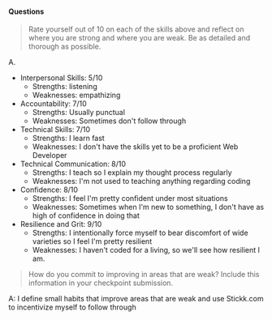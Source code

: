 #### Questions

>Rate yourself out of 10 on each of the skills above and reflect on where you are strong and where you are weak. Be as detailed and thorough as possible.

A.

* Interpersonal Skills: 5/10
  * Strengths: listening
  * Weaknesses: empathizing
* Accountability: 7/10
  * Strengths: Usually punctual
  * Weaknesses: Sometimes don't follow through
* Technical Skills: 7/10
  * Strengths: I learn fast
  * Weaknesses: I don't have the skills yet to be a proficient Web Developer
* Technical Communication: 8/10
  * Strengths: I teach so I explain my thought process regularly
  * Weaknesses: I'm not used to teaching anything regarding coding
* Confidence: 8/10
  * Strengths: I feel I'm pretty confident under most situations
  * Weaknesses: Sometimes when I'm new to something, I don't have as high of confidence in doing that
* Resilience and Grit: 9/10
  * Strengths: I intentionally force myself to bear discomfort of wide varieties so I feel I'm pretty resilient
  * Weaknesses: I haven't coded for a living, so we'll see how resilient I am.


> How do you commit to improving in areas that are weak? Include this information in your checkpoint submission.

A: I define small habits that improve areas that are weak and use Stickk.com to incentivize myself to follow through
